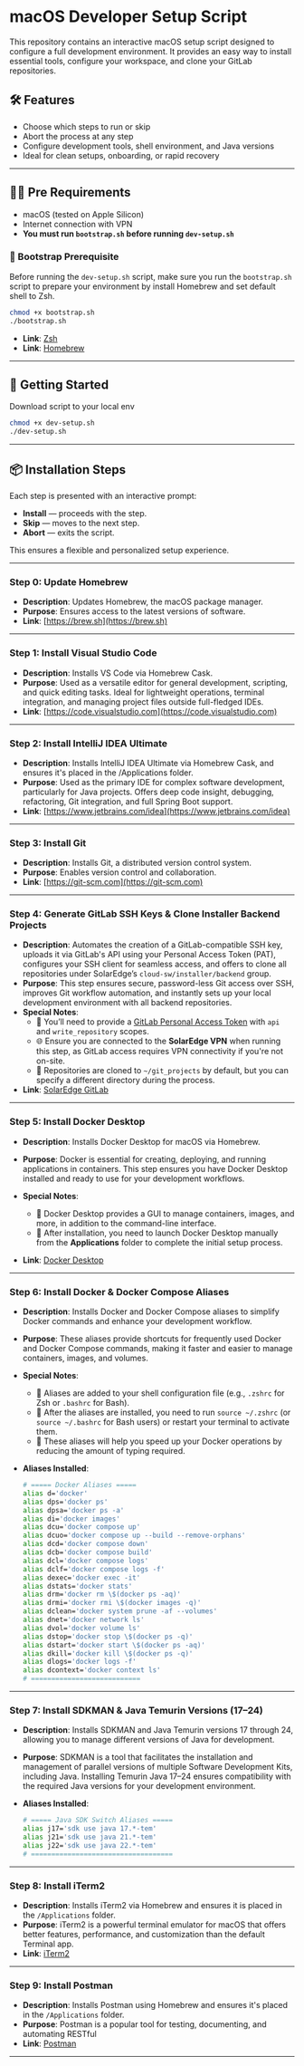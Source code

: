 # macOS Developer Setup Script

This repository contains an interactive macOS setup script designed to configure a full development environment. It provides an easy way to install essential tools, configure your workspace, and clone your GitLab repositories.

## 🛠️ Features

- Choose which steps to run or skip
- Abort the process at any step
- Configure development tools, shell environment, and Java versions
- Ideal for clean setups, onboarding, or rapid recovery

---

## 🧑‍💻 Pre Requirements

- macOS (tested on Apple Silicon)
- Internet connection with VPN
- **You must run `bootstrap.sh` before running `dev-setup.sh`**


### 🔧 Bootstrap Prerequisite

Before running the `dev-setup.sh` script, make sure you run the `bootstrap.sh` script to prepare your environment by install Homebrew and set default shell to Zsh.
```bash
chmod +x bootstrap.sh
./bootstrap.sh
```
- **Link**: [Zsh](https://ohmyz.sh/)
- **Link**: [Homebrew](https://brew.sh/)
---

## 🚀 Getting Started

Download script to your local env

```bash
chmod +x dev-setup.sh
./dev-setup.sh
```
---

## 📦 Installation Steps

Each step is presented with an interactive prompt:
- **Install** — proceeds with the step.
- **Skip** — moves to the next step.
- **Abort** — exits the script.

This ensures a flexible and personalized setup experience.

---

### **Step 0: Update Homebrew**
- **Description**: Updates Homebrew, the macOS package manager.
- **Purpose**: Ensures access to the latest versions of software.
- **Link**: [https://brew.sh](https://brew.sh)

---

### **Step 1: Install Visual Studio Code**
- **Description**: Installs VS Code via Homebrew Cask.
- **Purpose**: Used as a versatile editor for general development, scripting, and quick editing tasks. Ideal for lightweight operations, terminal integration, and managing project files outside full-fledged IDEs.
- **Link**: [https://code.visualstudio.com](https://code.visualstudio.com)

---

### **Step 2: Install IntelliJ IDEA Ultimate**
- **Description**: Installs IntelliJ IDEA Ultimate via Homebrew Cask, and ensures it's placed in the /Applications folder.
- **Purpose**: Used as the primary IDE for complex software development, particularly for Java projects. Offers deep code insight, debugging, refactoring, Git integration, and full Spring Boot support.
- **Link**: [https://www.jetbrains.com/idea](https://www.jetbrains.com/idea)

---

### **Step 3: Install Git**
- **Description**: Installs Git, a distributed version control system.
- **Purpose**: Enables version control and collaboration.
- **Link**: [https://git-scm.com](https://git-scm.com)

---

### Step 4: Generate GitLab SSH Keys & Clone Installer Backend Projects
- **Description**: Automates the creation of a GitLab-compatible SSH key, uploads it via GitLab's API using your Personal Access Token (PAT), configures your SSH client for seamless access, and offers to clone all repositories under SolarEdge’s `cloud-sw/installer/backend` group.
- **Purpose**: This step ensures secure, password-less Git access over SSH, improves Git workflow automation, and instantly sets up your local development environment with all backend repositories.
- **Special Notes**:
  - 🔐 You’ll need to provide a [GitLab Personal Access Token](https://gitlab.solaredge.com/-/profile/personal_access_tokens) with `api` and `write_repository` scopes.
  - 🌐 Ensure you are connected to the **SolarEdge VPN** when running this step, as GitLab access requires VPN connectivity if you're not on-site.
  - 📁 Repositories are cloned to `~/git_projects` by default, but you can specify a different directory during the process.
- **Link**: [SolarEdge GitLab](https://gitlab.solaredge.com)
---

### Step 5: Install Docker Desktop
- **Description**: Installs Docker Desktop for macOS via Homebrew.
- **Purpose**: Docker is essential for creating, deploying, and running applications in containers. This step ensures you have Docker Desktop installed and ready to use for your development workflows.
- **Special Notes**:
  - 🐳 Docker Desktop provides a GUI to manage containers, images, and more, in addition to the command-line interface.
  - 📢 After installation, you need to launch Docker Desktop manually from the **Applications** folder to complete the initial setup process.

- **Link**: [Docker Desktop](https://www.docker.com/products/docker-desktop)
---

### Step 6: Install Docker & Docker Compose Aliases
- **Description**: Installs Docker and Docker Compose aliases to simplify Docker commands and enhance your development workflow.
- **Purpose**: These aliases provide shortcuts for frequently used Docker and Docker Compose commands, making it faster and easier to manage containers, images, and volumes.
- **Special Notes**:
  - 🧩 Aliases are added to your shell configuration file (e.g., `.zshrc` for Zsh or `.bashrc` for Bash).
  - 📢 After the aliases are installed, you need to run `source ~/.zshrc` (or `source ~/.bashrc` for Bash users) or restart your terminal to activate them.
  - 🚀 These aliases will help you speed up your Docker operations by reducing the amount of typing required.

- **Aliases Installed**:
  ```bash
  # ===== Docker Aliases =====
  alias d='docker'
  alias dps='docker ps'
  alias dpsa='docker ps -a'
  alias di='docker images'
  alias dcu='docker compose up'
  alias dcuo='docker compose up --build --remove-orphans'
  alias dcd='docker compose down'
  alias dcb='docker compose build'
  alias dcl='docker compose logs'
  alias dclf='docker compose logs -f'
  alias dexec='docker exec -it'
  alias dstats='docker stats'
  alias drm='docker rm \$(docker ps -aq)'
  alias drmi='docker rmi \$(docker images -q)'
  alias dclean='docker system prune -af --volumes'
  alias dnet='docker network ls'
  alias dvol='docker volume ls'
  alias dstop='docker stop \$(docker ps -q)'
  alias dstart='docker start \$(docker ps -aq)'
  alias dkill='docker kill \$(docker ps -q)'
  alias dlogs='docker logs -f'
  alias dcontext='docker context ls'
  # ===========================
---

### Step 7: Install SDKMAN & Java Temurin Versions (17–24)
- **Description**: Installs SDKMAN and Java Temurin versions 17 through 24, allowing you to manage different versions of Java for development.
- **Purpose**: SDKMAN is a tool that facilitates the installation and management of parallel versions of multiple Software Development Kits, including Java. Installing Temurin Java 17–24 ensures compatibility with the required Java versions for your development environment.

- **Aliases Installed**:
  ```bash
  # ===== Java SDK Switch Aliases =====
  alias j17='sdk use java 17.*-tem'
  alias j21='sdk use java 21.*-tem'
  alias j22='sdk use java 22.*-tem'
  # ===================================
---

### Step 8: Install iTerm2
- **Description**: Installs iTerm2 via Homebrew and ensures it is placed in the `/Applications` folder.
- **Purpose**: iTerm2 is a powerful terminal emulator for macOS that offers better features, performance, and customization than the default Terminal app.
- **Link**: [iTerm2](https://iterm2.com/)

---

### Step 9: Install Postman
- **Description**: Installs Postman using Homebrew and ensures it's placed in the `/Applications` folder.
- **Purpose**: Postman is a popular tool for testing, documenting, and automating RESTful 
- **Link**: [Postman](https://www.postman.com/downloads/)

---


